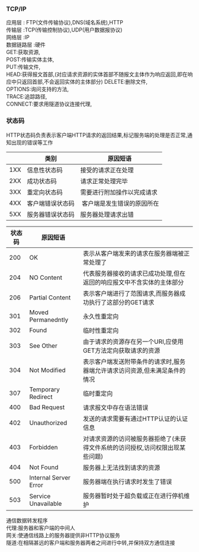 ### TCP/IP
应用层 : FTP(文件传输协议),DNS(域名系统),HTTP      
传输层 :TCP(传输控制协议),UDP(用户数据报协议)    
网络层 :IP  
数据链路层 :硬件  
GET:获取资源,  
POST:传输实体主体,  
PUT:传输文件,  
HEAD:获得报文首部,(对应请求资源的实体首部不随报文主体作为响应返回,即在响应中只返回首部,不会返回实体的主体部分)
DELETE:删除文件,  
OPTIONS:询问支持的方法,  
TRACE:追踪路径,  
CONNECT:要求用隧道协议连接代理,  
### 状态码
HTTP状态码负责表示客户端HTTP请求的返回结果,标记服务端的处理是否正常,通知出现的错误等工作  

|    |类别|原因短语|
|----|----|--------------|
|1XX|信息性状态码|  接受的请求正在处理        |  
|2XX |成功状态码       |  请求正常处理完毕          |
|3XX |重定向状态码     |  需要进行附加操作以完成请求  |
|4XX |客户端错误状态码  |  客户端是发生错误的原因所在  |
|5XX |服务器错误状态码  |  服务器处理请求出错  |  


|状态码|原因短语||
|-----|----|------|
|200  |OK |      表示从客户端发来的请求在服务器端被正常处理了  |
|204  |NO Content| 代表服务器接收的请求已成功处理,但在返回的响应报文中不含实体的主体部分|  
|206  |Partial Content| 表示客户端进行了范围请求,而服务器成功执行了这部分的GET请求|  
|301  |Moved Permanedntly| 永久性重定向|  
|302  |Found |临时性重定向 | 
|303  |See Other|由于请求的资源存在另一个URI,应使用GET方法定向获取请求的资源 |
|304  |Not Modified|表示客户端发送附带条件的请求时,服务器端允许请求访问资源,但未满足条件的情况|
|307  |Temporary Redirect|临时重定向|
|400  |Bad Request| 请求报文中存在语法错误  |
|402  |Unauthorized|发送的请求需要有通过HTTP认证的认证信息|
|403  |Forbidden| 对请求资源的访问被服务器拒绝了(未获得文件系统的访问授权,访问权限出现某些问题)|  
|404  |Not Found| 服务器上无法找到请求的资源  |
|500  |Internal Server Error| 服务器端在执行请求时发生了错误  |
|503  |Service Unavailable |服务器暂时处于超负载或正在进行停机维护|  

通信数据转发程序  
代理:服务器和客户端的中间人  
网关:使通信线路上的服务器提供非HTTP协议服务  
隧道:在相隔甚远的客户端和服务器两者之间进行中转,并保持双方通信连接  



























